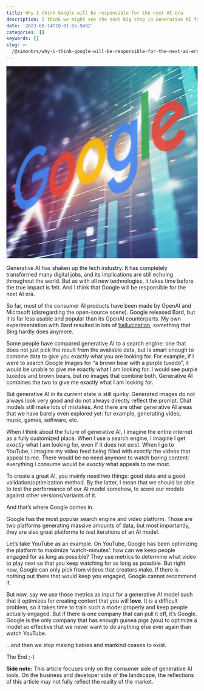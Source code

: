 ```yaml
---
title: Why I think Google will be responsible for the next AI era
description: I think we might see the next big step in Generative AI from Google.
date: '2023-08-14T10:01:55.949Z'
categories: []
keywords: []
slug: >-
  /@simonbrs/why-i-think-google-will-be-responsible-for-the-next-ai-era-3a4091479dc8
---
```


![](img/1____YeWpvtEaiRoB9ZVCGz81A.jpeg)

Generative AI has shaken up the tech industry. It has completely transformed many digital jobs, and its implications are still echoing throughout the world. But as with all new technologies, it takes time before the true impact is felt. And I think that Google will be responsible for the next AI era.

So far, most of the consumer AI products have been made by OpenAI and Microsoft (disregarding the open-source scene). Google released Bard, but it is far less usable and popular than its OpenAI counterparts. My own experimentation with Bard resulted in lots of [hallucination](https://en.wikipedia.org/wiki/Hallucination_%28artificial_intelligence), something that Bing hardly does anymore.

Some people have compared generative AI to a search engine: one that does not just pick the result from the available data, but is smart enough to combine data to give you exactly what you are looking for. For example, if I were to search Google Images for “a brown bear with a purple tuxedo”, it would be unable to give me exactly what I am looking for. I would see purple tuxedos and brown bears, but no images that combine both. Generative AI combines the two to give me exactly what I am looking for.

But generative AI in its current state is still quirky. Generated images do not always look very good and do not always directly reflect the prompt. Chat models still make lots of mistakes. And there are other generative AI areas that we have barely even explored yet: for example, generating video, music, games, software, etc.

When I think about the future of generative AI, I imagine the entire internet as a fully customized place. When I use a search engine, I imagine I get _exactly_ what I am looking for, even if it does not exist. When I go to YouTube, I imagine my video feed being filled with _exactly_ the videos that appeal to me. There would be no need anymore to watch boring content: everything I consume would be _exactly_ what appeals to me most.

To create a great AI, you mainly need two things: good data and a good validation/optimization method. By the latter, I mean that we should be able to test the performance of our AI model somehow, to score our models against other versions/variants of it.

And that’s where Google comes in.

Google has the most popular search engine and video platform. Those are two platforms generating massive amounts of data, but most importantly, they are also great platforms to _test_ iterations of an AI model.

Let’s take YouTube as an example. On YouTube, Google has been optimizing the platform to maximize ‘watch-minutes’: how can we keep people engaged for as long as possible? They use metrics to determine what video to play next so that you keep watching for as long as possible. But right now, Google can only pick from videos that creators make. If there is nothing out there that would keep you engaged, Google cannot recommend it.

But now, say we use those metrics as input for a generative AI model such that it optimizes for creating content that you will **love**. It is a difficult problem, so it takes time to train such a model properly and keep people actually engaged. But if there is one company that can pull it off, it’s Google. Google is the only company that has enough guinea pigs (you) to optimize a model so effective that we never want to do anything else ever again than watch YouTube.

…and then we stop making babies and mankind ceases to exist.

The End ;-)

**Side note:** This article focuses only on the consumer side of generative AI tools. On the business and developer side of the landscape, the reflections of this article may not fully reflect the reality of the market.